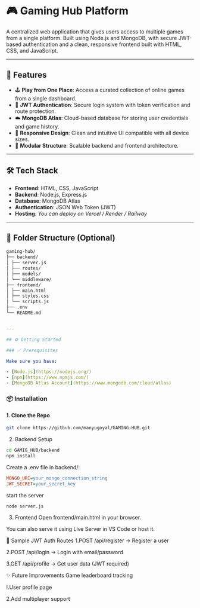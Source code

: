 # 🎮 Gaming Hub Platform

A centralized web application that gives users access to multiple games from a single platform. Built using Node.js and MongoDB, with secure JWT-based authentication and a clean, responsive frontend built with HTML, CSS, and JavaScript.

---

## 🚀 Features

- 🕹️ **Play from One Place**: Access a curated collection of online games from a single dashboard.
- 🔐 **JWT Authentication**: Secure login system with token verification and route protection.
- ☁️ **MongoDB Atlas**: Cloud-based database for storing user credentials and game history.
- 📱 **Responsive Design**: Clean and intuitive UI compatible with all device sizes.
- 📂 **Modular Structure**: Scalable backend and frontend architecture.

---

## 🛠️ Tech Stack

- **Frontend**: HTML, CSS, JavaScript  
- **Backend**: Node.js, Express.js  
- **Database**: MongoDB Atlas  
- **Authentication**: JSON Web Token (JWT)  
- **Hosting**: _You can deploy on Vercel / Render / Railway_

---

## 📂 Folder Structure (Optional)

```bash
gaming-hub/
├── backend/
│ ├── server.js
│ ├── routes/
│ ├── models/
│ └── middleware/
├── frontend/
│ ├── main.html
│ ├── styles.css
│ └── scripts.js
├── .env
└── README.md
```
```yaml

---

## ⚙️ Getting Started

### ✅ Prerequisites

Make sure you have:

- [Node.js](https://nodejs.org/)
- [npm](https://www.npmjs.com/)
- [MongoDB Atlas Account](https://www.mongodb.com/cloud/atlas)

```

### 📦 Installation

#### 1. Clone the Repo

```bash
git clone https://github.com/manyugoyal/GAMING-HUB.git
```
2. Backend Setup
 ```bash
 cd GAMIG_HUB/backend
npm install
```
Create a .env file in backend/:

```ini
MONGO_URI=your_mongo_connection_string
JWT_SECRET=your_secret_key
```
start the server

```bash
node server.js
```
3. Frontend
Open frontend/main.html in your browser.

You can also serve it using Live Server in VS Code or host it.

🧪 Sample JWT Auth Routes
1.POST /api/register → Register a user

2.POST /api/login → Login with email/password

3.GET /api/profile → Get user data (JWT required)

✨ Future Improvements
Game leaderboard tracking

!.User profile page

2.Add multiplayer support



